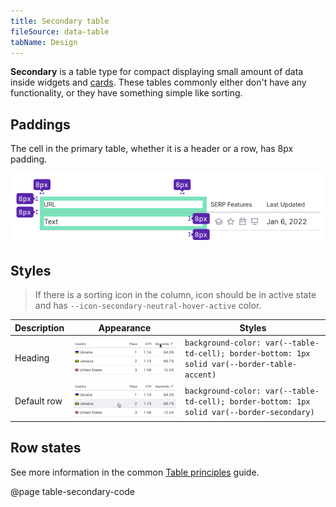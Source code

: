 ```yaml
---
title: Secondary table
fileSource: data-table
tabName: Design
---
```


**Secondary** is a table type for compact displaying small amount of data inside widgets and [cards](/components/card/). These tables commonly either don't have any functionality, or they have something simple like sorting.

## Paddings

The cell in the primary table, whether it is a header or a row, has 8px padding.

![](static/secondary-paddings.png)

## Styles

> If there is a sorting icon in the column, icon should be in active state and has `--icon-secondary-neutral-hover-active` color.

| Description | Appearance                                  | Styles                                                                      |
| ----------- | ------------------------------------------- | --------------------------------------------------------------------------- |
| Heading     | ![](static/th-secondary.png) | `background-color: var(--table-td-cell); border-bottom: 1px solid var(--border-table-accent)` |
| Default row | ![](static/td-secondary.png) | `background-color: var(--table-td-cell); border-bottom: 1px solid var(--border-secondary)` |

## Row states

See more information in the common [Table principles](/table-group/table/#a1c3dd) guide.

@page table-secondary-code

